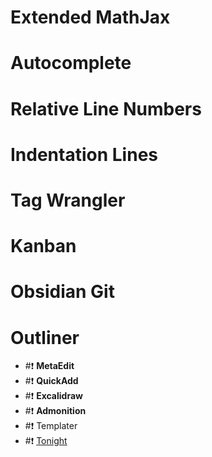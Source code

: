 # Extended MathJax	
# Autocomplete
# Relative Line Numbers
# Indentation Lines
# Tag Wrangler
# Kanban
# Obsidian Git
# Outliner
- #❗️ **MetaEdit**
- #❗️ **QuickAdd**
- #❗️ **Excalidraw**
- #❗️ **Admonition**
- #❗️ Templater
- #❗️ [Tonight](https://zhuanlan.zhihu.com/p/308612160)